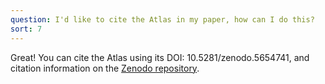 ```yaml
---
question: I'd like to cite the Atlas in my paper, how can I do this?
sort: 7
---
```


Great! You can cite the Atlas using its DOI: 10.5281/zenodo.5654741, and
citation information on the [Zenodo
repository](https://doi.org/10.5281/zenodo.5654741).
